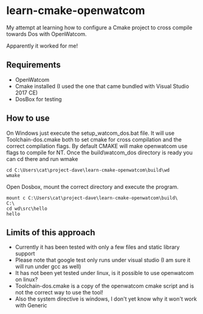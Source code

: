 # learn-cmake-openwatcom
My attempt at learning how to configure a Cmake project to cross compile towards Dos with OpenWatcom.

Apparently it worked for me!

## Requirements
* OpenWatcom
* Cmake installed (I used the one that came bundled with Visual Studio 2017 CE)
* DosBox for testing

## How to use
On Windows just execute the setup_watcom_dos.bat file.
It will use Toolchain-dos.cmake both to set cmake for cross compilation and the correct compilation flags.
By default CMAKE will make openwatcom use flags to compile for NT.
Once the build\watcom_dos directory is ready you can cd there and run wmake

    cd C:\Users\cat\project-dave\learn-cmake-openwatcom\build\wd
    wmake

Open Dosbox, mount the correct directory and execute the program.

    mount c C:\Users\cat\project-dave\learn-cmake-openwatcom\build\
    C:\
    cd wd\src\hello
    hello

## Limits of this approach
* Currently it has been tested with only a few files and static library support
* Please note that google test only runs under visual studio (I am sure it will run under gcc as well)
* It has not been yet tested under linux, is it possible to use openwatcom on linux?
* Toolchain-dos.cmake is a copy of the openwatcom cmake script and is not the correct way to use the tool!
* Also the system directive is windows, I don't yet know why it won't work with Generic
